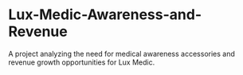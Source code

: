 # Lux-Medic-Awareness-and-Revenue
A project analyzing the need for medical awareness accessories and revenue growth opportunities for Lux Medic.
